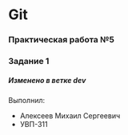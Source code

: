 # Git
### Практическая работа №5
### Задание 1
##### Изменено в ветке dev

Выполнил:
* Алексеев Михаил Сергеевич
* УВП-311
